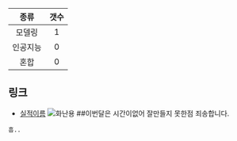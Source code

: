 |   종류  |  갯수  |
| :---:  | :---: |
|  모델링  |   1  |
| 인공지능 |  0   |
|  혼합  |   0   | 
## 링크
* [실적이름](링크)
 ![화난용](http://imgur.com/j5k7BQi)
##이번달은 시간이없어 잘만들지 못한점 죄송합니다.

```
흠..
```
